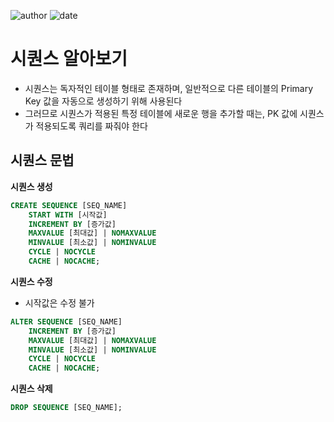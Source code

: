 ﻿
![author](https://img.shields.io/badge/author-daesungRa-lightgray.svg?style=flat-square)
![date](https://img.shields.io/badge/author-181218-lightgray.svg?style=flat-square)

# 시퀀스 알아보기

- 시퀀스는 독자적인 테이블 형태로 존재하며, 일반적으로 다른 테이블의 Primary Key 값을 자동으로 생성하기 위해 사용된다
- 그러므로 시퀀스가 적용된 특정 테이블에 새로운 행을 추가할 때는, PK 값에 시퀀스가 적용되도록 쿼리를 짜줘야 한다

## 시퀀스 문법

**시퀀스 생성**

```SQL
CREATE SEQUENCE [SEQ_NAME]
	START WITH [시작값]
	INCREMENT BY [증가값]
	MAXVALUE [최대값] | NOMAXVALUE
	MINVALUE [최소값] | NOMINVALUE
	CYCLE | NOCYCLE
	CACHE | NOCACHE;
```

**시퀀스 수정**
- 시작값은 수정 불가

```SQL
ALTER SEQUENCE [SEQ_NAME]
	INCREMENT BY [증가값]
	MAXVALUE [최대값] | NOMAXVALUE
	MINVALUE [최소값] | NOMINVALUE
	CYCLE | NOCYCLE
	CACHE | NOCACHE;
```

**시퀀스 삭제**

```SQL
DROP SEQUENCE [SEQ_NAME];
```





